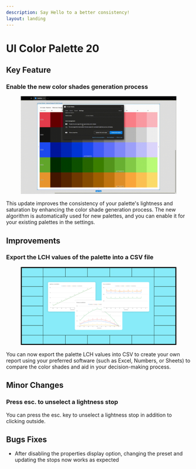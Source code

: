 ```yaml
---
description: Say Hello to a better consistency!
layout: landing
---
```


# UI Color Palette 20

## Key Feature

### Enable the new color shades generation process

<figure><img src="../.gitbook/assets/release_note-new_algorithm.gif" alt=""><figcaption></figcaption></figure>

This update improves the consistency of your palette's lightness and saturation by enhancing the color shade generation process. The new algorithm is automatically used for new palettes, and you can enable it for your existing palettes in the settings.

## Improvements

### Export the LCH values of the palette into a CSV file

<figure><img src="../.gitbook/assets/release_note-csv_export.png" alt=""><figcaption></figcaption></figure>

You can now export the palette LCH values into CSV to create your own report using your preferred software (such as Excel, Numbers, or Sheets) to compare the color shades and aid in your decision-making process.

## Minor Changes

### Press esc. to unselect a lightness stop&#x20;

You can press the esc. key to unselect a lightness stop in addition to clicking outside.

## Bugs Fixes

* After disabling the properties display option, changing the preset and updating the stops now works as expected
